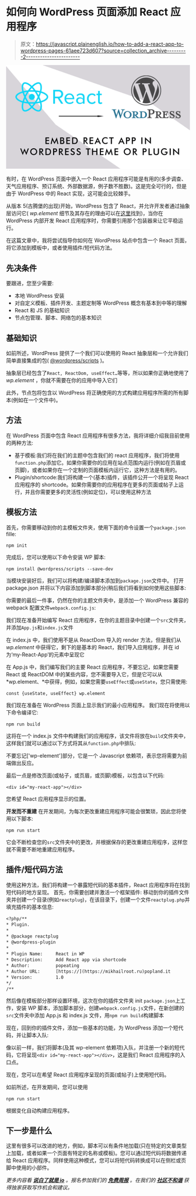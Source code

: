# 如何向 WordPress 页面添加 React 应用程序

> 原文：<https://javascript.plainenglish.io/how-to-add-a-react-app-to-wordpress-pages-61aee723d607?source=collection_archive---------2----------------------->

![](img/b8462b00e19650a9a063eb449fde227b.png)

有时，在 WordPress 页面中嵌入一个 React 应用程序可能是有用的(多步调查、天气应用程序、预订系统、外部数据源，例子数不胜数)。这是完全可行的，但是由于 WordPress 中的 React 实现，这可能会比较棘手。

从版本 5(古腾堡的出现)开始，WordPress 包含了 React，并允许开发者通过抽象层访问它( *wp.element* 细节及其存在的理由可以在[这里](https://github.com/WordPress/gutenberg/tree/trunk/packages/element)找到)，当你在 WordPress 内部开发 React 应用程序时，你需要引用那个包装器来让它平稳运行。

在这篇文章中，我将尝试指导你如何在 WordPress 站点中包含一个 React 页面，将它添加到模板中，或者使用插件/短代码方法。

## 先决条件

要跟进，您至少需要:

*   本地 WordPress 安装
*   对自定义模板、插件开发、主题定制等 WordPress 概念有基本到中等的理解
*   React 和 JS 的基础知识
*   节点包管理、脚本、网络包的基本知识

## 基础知识

如前所述，WordPress 提供了一个我们可以使用的 React 抽象层和一个允许我们简单直接集成的包( [@wordpress/scripts](https://developer.wordpress.org/block-editor/reference-guides/packages/packages-scripts/) )。

抽象层已经包含了`React, ReactDom, useEffect…`等等，所以如果你正确地使用了 *wp.element* ，你就不需要在你的应用中导入它们

此外，节点包将包含以 WordPress 将正确使用的方式构建应用程序所需的所有脚本(例如在一个文件中)。

## 方法

在 WordPress 页面中包含 React 应用程序有很多方法，我将详细介绍我目前使用的两种方法:

*   基于模板:我们将在我们的主题中包含我们的 react 应用程序，我们将使用`function.php`添加它。如果你需要你的应用在站点范围内运行(例如在页眉或页脚)，或者如果你在一个定制的页面模板内运行它，这种方法是有用的。
*   Plugin/shortcode:我们将构建一个(基本)插件，该插件公开一个将呈现 React 应用程序的 shortcode。如果你需要你的应用程序在更多的页面或帖子上运行，并且你需要更多的灵活性(例如定位)，可以使用这种方法

## 模板方法

首先，你需要移动到你的主模板文件夹，使用下面的命令设置一个`package.json` fille:

```
npm init
```

完成后，您可以使用以下命令安装 WP 脚本:

```
npm install @wordpress/scripts --save-dev
```

当模块安装好后，我们可以将构建/编译脚本添加到`package.json`文件中。
打开 package.json 并将以下内容添加到脚本部分(稍后我们将看到如何使用这些脚本:

你需要的最后一件事，仍然在你的主题文件夹中，是添加一个 WordPress 兼容的 webpack 配置文件`webpack.config.js`:

我们现在准备开始编写 React 应用程序，在你的主题目录中创建一个`src`文件夹，并添加`App.js`和`index.js`文件

在 index.js 中，我们使用不是从 ReactDom 导入的 render 方法，但是我们从 *wp.element* 中获得它，剩下的是基本的 React，我们导入应用程序，并在 id 为‘my-React-App’的元素中呈现它

在 App.js 中，我们编写我们的主要 React 应用程序，不要忘记，如果您需要 React 或 ReactDOM 中的某些内容，您不需要导入它，但是它可以从 *wp.element、*中获得，例如，如果您需要`useEffect`或`useState`，您只需使用:

```
const {useState, useEffect} wp.element
```

我们现在准备在 WordPress 页面上显示我们的最小应用程序。
我们现在将使用以下命令编译它:

```
npm run build
```

这将在一个 index.js 文件中构建我们的应用程序，该文件将放在`build`文件夹中，这样我们就可以通过以下方式将其从`function.php`中排队:

不要忘记['wp-element']部分，它是一个 Javascript 依赖项，表示您将需要为前端做出反应。

最后一点是修改页面(或帖子，或页眉，或页脚)模板，以包含以下代码:

```
<div id="my-react-app"></div>
```

您希望 React 应用程序显示的位置。

**开发而不重建** 在开发期间，为每次更改重建应用程序可能会很繁琐，因此您将使用以下脚本:

```
npm run start
```

它会不断检查您的`src`文件夹中的更改，并根据保存的更改重建应用程序，这样您就不需要不断地重建应用程序。

## 插件/短代码方法

使用这种方法，我们将构建一个暴露短代码的基本插件，React 应用程序将在找到短代码的地方呈现。
首先，你需要创建并激活一个框架插件:
移动到你的插件文件夹并创建一个目录(例如`reactplug`)，在该目录下，创建一个文件`reactplug.php`并填充插件的基本信息:

```
<?php/**
* Plugin.
*
* @package reactplug
* @wordpress-plugin
*
* Plugin Name:     React in WP
* Description:     Add React app via shortcode
* Author:          popeating
* Author URL:      [https://](https://mikhailroot.ru)popland.it
* Version:         1.0
*/
/**
```

然后像在模板部分那样设置环境，这次在你的插件文件夹 init `package.json`上工作，安装 WP 脚本，添加脚本部分，创建`webpack.config.js`文件，在新创建的`src`文件夹中添加 App.js 和 index.js 文件，用`npm run build`构建脚本

现在，回到你的插件文件，添加一些基本的功能，为 WordPress 添加一个短代码，并让脚本入队:

像以前一样，我们将脚本(及其 wp-element 依赖项)入队，并注册一个新的短代码，它将呈现`<div id="my-react-app"></div>`，这是我们 React 应用程序的入口点。

现在，您可以在希望 React 应用程序呈现的页面(或帖子)上使用短代码。

如前所述，在开发期间，您可以使用

```
npm run start
```

根据变化自动构建应用程序。

## 下一步是什么

这里有很多可以改进的地方，例如，脚本可以有条件地加载(只在特定的文章类型上加载，或者如果一个页面有特定的名称或模板)。您可以通过短代码将数据传递给 React 应用程序。同样使用这种模式，您可以将短代码转换成可以在侧栏或页脚中使用的小部件。

*更多内容看* [***说白了就是 io***](http://plainenglish.io/) *。报名参加我们的* [***免费周报***](http://newsletter.plainenglish.io/) *。在我们的* [***社区不和谐***](https://discord.gg/GtDtUAvyhW) *获得独家获取写作机会和建议。*
